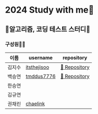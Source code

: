 # 2024 Study with me🌈
## 🌻알고리즘, 코딩 테스트 스터디🌻


### 구성원🙋‍♀️
| 이름 | username | repository |
| --- | --- | ---|
| 김지수 | [itsthejisoo](https://github.com/itsthejisoo)| [📒 Repository ](https://github.com/gaebalgibal/js_algorithm) |
| 백승연 | [tmddus7776](https://github.com/tmddus7776)|[ 📒 Repository ](https://github.com/chaelink/Algorithm-Study)|
| 한승연 |  | |
| 김규연 |  | |
| 권채린 | [chaelink](https://github.com/chaelink)| |


<!--

**Here are some ideas to get you started:**

 A short introduction - what is your organization all about?
 Contribution guidelines - how can the community get involved?
👩‍💻 Useful resources - where can the community find your docs? Is there anything else the community should know?
🍿 Fun facts - what does your team eat for breakfast?
🧙 Remember, you can do mighty things with the power of [Markdown](https://docs.github.com/github/writing-on-github/getting-started-with-writing-and-formatting-on-github/basic-writing-and-formatting-syntax)
-->
